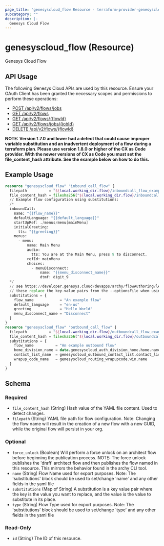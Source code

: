 ```yaml
---
page_title: "genesyscloud_flow Resource - terraform-provider-genesyscloud"
subcategory: ""
description: |-
  Genesys Cloud Flow
---
```

# genesyscloud_flow (Resource)

Genesys Cloud Flow

## API Usage
The following Genesys Cloud APIs are used by this resource. Ensure your OAuth Client has been granted the necessary scopes and permissions to perform these operations:

* [POST /api/v2/flows/jobs](https://developer.mypurecloud.com/api/rest/v2/architect/#post-api-v2-flows-jobs)
* [GET /api/v2/flows](https://developer.genesys.cloud/api/rest/v2/architect/#get-api-v2-flows)
* [GET /api/v2/flows/{flowId}](https://developer.genesys.cloud/api/rest/v2/architect/#get-api-v2-flows--flowId-)
* [GET /api/v2/flows/jobs/{jobId}](https://developer.mypurecloud.com/api/rest/v2/architect/#get-api-v2-flows-jobs--jobId-)
* [DELETE /api/v2/flows/{flowId}](https://developer.genesys.cloud/api/rest/v2/architect/#delete-api-v2-flows--flowId-)

**NOTE: Version 1.7.0 and lower had a defect that could cause improper variable substitution and an inadvertent deployment of a flow during a terraform plan. Please use version 1.8.0 or higher of the CX as Code provider.  With the newer versions of CX as Code you must set the file_content_hash attribute. See the example below on how to do this.**

## Example Usage

```terraform
resource "genesyscloud_flow" "inbound_call_flow" {
  filepath          = "${local.working_dir.flow}/inboundcall_flow_example_substitutions.yaml"
  file_content_hash = filesha256("${local.working_dir.flow}/inboundcall_flow_example_substitutions.yaml")
  // Example flow configuration using substitutions:
  /*
  inboundCall:
    name: "{{flow_name}}"
    defaultLanguage: "{{default_language}}"
    startUpRef: ./menus/menu[mainMenu]
    initialGreeting:
      tts: "{{greeting}}"
    menus:
      - menu:
          name: Main Menu
          audio:
            tts: You are at the Main Menu, press 9 to disconnect.
          refId: mainMenu
          choices:
            - menuDisconnect:
                name: "{{menu_disconnect_name}}"
                dtmf: digit_9
  */
  // see https://developer.genesys.cloud/devapps/archy/flowAuthoring/lesson_07_substitutions
  // these replace the key-value pairs from the --optionsFile when using the archy CLI
  substitutions = {
    flow_name            = "An example flow"
    default_language     = "en-us"
    greeting             = "Hello World"
    menu_disconnect_name = "Disconnect"
  }
}
resource "genesyscloud_flow" "outbound_call_flow" {
  filepath          = "${local.working_dir.flow}/outboundcall_flow_example.yaml"
  file_content_hash = filesha256("${local.working_dir.flow}/outboundcall_flow_example.yaml")
  substitutions = {
    flow_name          = "An example outbound flow"
    home_division_name = data.genesyscloud_auth_division_home.home.name
    contact_list_name  = genesyscloud_outbound_contact_list.contact_list.name
    wrapup_code_name   = genesyscloud_routing_wrapupcode.win.name
  }
}
```

<!-- schema generated by tfplugindocs -->
## Schema

### Required

- `file_content_hash` (String) Hash value of the YAML file content. Used to detect changes.
- `filepath` (String) YAML file path for flow configuration. Note: Changing the flow name will result in the creation of a new flow with a new GUID, while the original flow will persist in your org.

### Optional

- `force_unlock` (Boolean) Will perform a force unlock on an architect flow before beginning the publication process.  NOTE: The force unlock publishes the 'draft'
				              architect flow and then publishes the flow named in this resource. This mirrors the behavior found in the archy CLI tool.
- `name` (String) Flow Name used for export purposes. Note: The 'substitutions' block should be used to set/change 'name' and any other fields in the yaml file
- `substitutions` (Map of String) A substitution is a key value pair where the key is the value you want to replace, and the value is the value to substitute in its place.
- `type` (String) Flow Type used for export purposes. Note: The 'substitutions' block should be used to set/change 'type' and any other fields in the yaml file

### Read-Only

- `id` (String) The ID of this resource.

